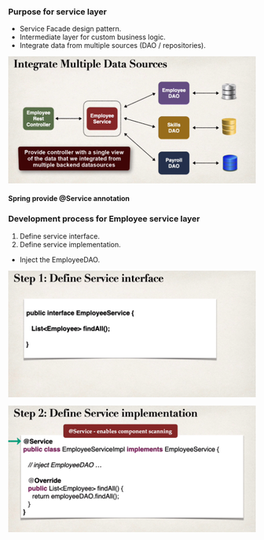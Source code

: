 ### Purpose for service layer

- Service Facade design pattern.
- Intermediate layer for custom business logic.
- Integrate data from multiple sources (DAO / repositories).

![Service Layer](../assets/service_layer_1.png)

#### Spring provide @Service annotation

### Development process for Employee service layer

1. Define service interface.
2. Define service implementation.

- Inject the EmployeeDAO.

![Step 1 : Define service interface](../assets/step1_serviceLayer.png)

![Step 2 : Define service implementation](../assets/step2_serviceLayer.png)
